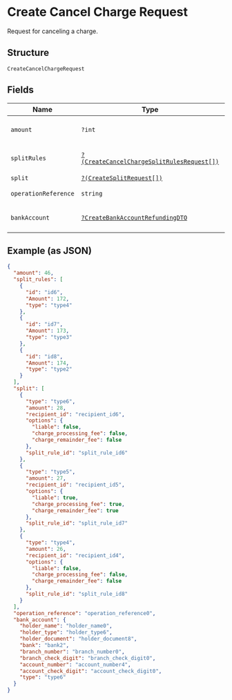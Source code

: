 
# Create Cancel Charge Request

Request for canceling a charge.

## Structure

`CreateCancelChargeRequest`

## Fields

| Name | Type | Tags | Description | Getter | Setter |
|  --- | --- | --- | --- | --- | --- |
| `amount` | `?int` | Optional | The amount that will be canceled. | getAmount(): ?int | setAmount(?int amount): void |
| `splitRules` | [`?(CreateCancelChargeSplitRulesRequest[])`](../../doc/models/create-cancel-charge-split-rules-request.md) | Optional | The split rules request | getSplitRules(): ?array | setSplitRules(?array splitRules): void |
| `split` | [`?(CreateSplitRequest[])`](../../doc/models/create-split-request.md) | Optional | Splits | getSplit(): ?array | setSplit(?array split): void |
| `operationReference` | `string` | Required | - | getOperationReference(): string | setOperationReference(string operationReference): void |
| `bankAccount` | [`?CreateBankAccountRefundingDTO`](../../doc/models/create-bank-account-refunding-dto.md) | Optional | - | getBankAccount(): ?CreateBankAccountRefundingDTO | setBankAccount(?CreateBankAccountRefundingDTO bankAccount): void |

## Example (as JSON)

```json
{
  "amount": 46,
  "split_rules": [
    {
      "id": "id6",
      "Amount": 172,
      "type": "type4"
    },
    {
      "id": "id7",
      "Amount": 173,
      "type": "type3"
    },
    {
      "id": "id8",
      "Amount": 174,
      "type": "type2"
    }
  ],
  "split": [
    {
      "type": "type6",
      "amount": 28,
      "recipient_id": "recipient_id6",
      "options": {
        "liable": false,
        "charge_processing_fee": false,
        "charge_remainder_fee": false
      },
      "split_rule_id": "split_rule_id6"
    },
    {
      "type": "type5",
      "amount": 27,
      "recipient_id": "recipient_id5",
      "options": {
        "liable": true,
        "charge_processing_fee": true,
        "charge_remainder_fee": true
      },
      "split_rule_id": "split_rule_id7"
    },
    {
      "type": "type4",
      "amount": 26,
      "recipient_id": "recipient_id4",
      "options": {
        "liable": false,
        "charge_processing_fee": false,
        "charge_remainder_fee": false
      },
      "split_rule_id": "split_rule_id8"
    }
  ],
  "operation_reference": "operation_reference0",
  "bank_account": {
    "holder_name": "holder_name0",
    "holder_type": "holder_type6",
    "holder_document": "holder_document8",
    "bank": "bank2",
    "branch_number": "branch_number0",
    "branch_check_digit": "branch_check_digit0",
    "account_number": "account_number4",
    "account_check_digit": "account_check_digit0",
    "type": "type6"
  }
}
```

